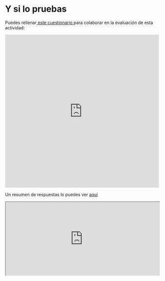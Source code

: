 
# Y si lo pruebas

Puedes rellenar[ este cuestionario ](https://docs.google.com/forms/d/e/1FAIpQLSdRHV3m4MjUXPg1uUiRE54EuPCfSOOBZRjMqKkLGNCGzTub0g/viewform)para colaborar en la evaluación de esta actividad:

<iframe width="100%" height="500" src="https://docs.google.com/forms/d/e/1FAIpQLSdRHV3m4MjUXPg1uUiRE54EuPCfSOOBZRjMqKkLGNCGzTub0g/viewform?embedded=true" frameborder="0" marginheight="0" marginwidth="0"></iframe>

Un resumen de respuestas lo puedes ver [aquí](https://docs.google.com/forms/d/1drk8zE68Y_HeR3UR1y_qzmkcXWHF5foL8zTWNUwCtd0/viewanalytics)

<iframe width="100%" height="240" src="https://docs.google.com/spreadsheets/d/1hn6CDuH_MekLyzGDWOERGLCLr_Ae3BS-ITgmBkgiknY/pubhtml?gid=908192595&amp;single=true&amp;widget=true&amp;headers=false"></iframe>

